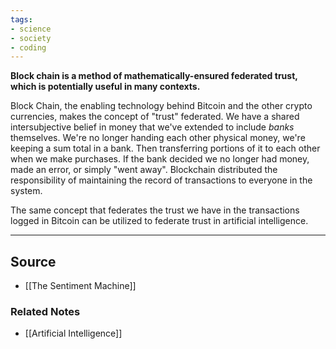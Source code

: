 ```yaml
---
tags:
- science
- society
- coding
---
```

**Block chain is a method of mathematically-ensured federated trust, which is potentially useful in many contexts.**

Block Chain, the enabling technology behind Bitcoin and the other crypto currencies, makes the concept of "trust" federated. We have a shared intersubjective belief in money that we've extended to include *banks* themselves. We're no longer handing each other physical money, we're keeping a sum total in a bank. Then transferring portions of it to each other when we make purchases. If the bank decided we no longer had money, made an error, or simply "went away". Blockchain distributed the responsibility of maintaining the record of transactions to everyone in the system.

The same concept that federates the trust we have in the transactions logged in Bitcoin can be utilized to federate trust in artificial intelligence.

---

## Source
- [[The Sentiment Machine]]

### Related Notes
- [[Artificial Intelligence]]